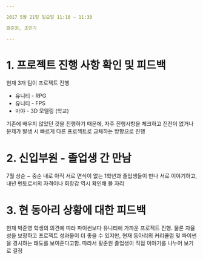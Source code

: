 ```yaml
---

2017 5월 21일 일요일 11:10 ~ 11:30

황준원, 조민기

---
```


# 1. 프로젝트 진행 사항 확인 및 피드백

현재 3개 팀이 프로젝트 진행

- 유니티 - RPG
- 유니티 - FPS
- 마야 - 3D 모델링 (학교)

기존에 배우지 않았던 것을 진행하기 때문에, 자주 진행사항을 체크하고 진전이 없거나 문제가 발생 시 빠르게 다른 프로젝트로 교체하는 방향으로 진행

# 2. 신입부원 - 졸업생 간 만남

7월 상순 ~ 중순 내로 아직 서로 면식이 없는 1학년과 졸업생들이 만나 서로 이야기하고, 내년 멘토로서의 자격이나 회장감 역시 확인해 볼 자리

# 3. 현 동아리 상황에 대한 피드백

현재 박준영 학생의 의견에 따라 파이썬보다 유니티에 가까운 프로젝트 진행. 물론 자율성을 보장하고 프로젝트 성과물이 더 좋을 수 있지만, 현재 동아리의 커리큘럼 및 파이썬을 경시하는 태도를 보여준다고함. 따라서 황준원 졸업생이 직접 이야기를 나누어 보기로 결정
